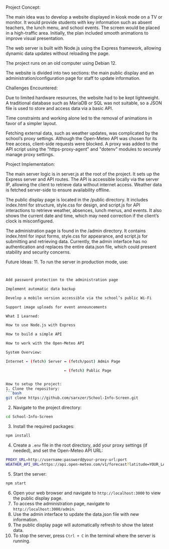 Project Concept:

The main idea was to develop a website displayed in kiosk mode on a TV or monitor. It would provide students with key information such as absent teachers, the lunch menu, and school events. The screen would be placed in a high-traffic area. Initially, the plan included smooth animations to improve visual presentation.

The web server is built with Node.js using the Express framework, allowing dynamic data updates without reloading the page.

The project runs on an old computer using Debian 12.

The website is divided into two sections: the main public display and an administration/configuration page for staff to update information.

Challenges Encountered:

Due to limited hardware resources, the website had to be kept lightweight. A traditional database such as MariaDB or SQL was not suitable, so a JSON file is used to store and access data via a basic API.

Time constraints and working alone led to the removal of animations in favor of a simpler layout.

Fetching external data, such as weather updates, was complicated by the school’s proxy settings. Although the Open-Meteo API was chosen for its free access, client-side requests were blocked. A proxy was added to the API script using the "https-proxy-agent" and "dotenv" modules to securely manage proxy settings.

Project Implementation:

The main server logic is in server.js at the root of the project. It sets up the Express server and API routes. The API is accessible locally via the server IP, allowing the client to retrieve data without internet access. Weather data is fetched server-side to ensure availability offline.

The public display page is located in the /public directory. It includes index.html for structure, style.css for design, and script.js for API interactions to retrieve weather, absences, lunch menus, and events. It also shows the current date and time, which may need correction if the client’s clock is misconfigured.

The administration page is found in the /admin directory. It contains index.html for input forms, style.css for appearance, and script.js for submitting and retrieving data. Currently, the admin interface has no authentication and replaces the entire data.json file, which could present stability and security concerns.

Future Ideas:
11. To run the server in production mode, use:
```bash


Add password protection to the administration page

Implement automatic data backup

Develop a mobile version accessible via the school’s public Wi-Fi

Support image uploads for event announcements

What I Learned:

How to use Node.js with Express

How to build a simple API

How to work with the Open-Meteo API

System Overview:

Internet ← (fetch) Server ↔ (fetch/post) Admin Page

                          ← (fetch) Public Page


How to setup the project:
1. Clone the repository:
```bash
git clone https://github.com/sarxzer/School-Info-Screen.git
```
2. Navigate to the project directory:
```bash
cd School-Info-Screen
```
3. Install the required packages:
```bash
npm install
```
4. Create a `.env` file in the root directory, add your proxy settings (if needed), and set the Open-Meteo API URL:
```bash
PROXY_URL=http://username:password@your-proxy-url:port
WEATHER_API_URL=https://api.open-meteo.com/v1/forecast?latitude=YOUR_LATITUDE&longitude=YOUR_LONGITUDE&current_weather=true
```
5. Start the server:
```bash
npm start
```
6. Open your web browser and navigate to `http://localhost:3000` to view the public display page.
7. To access the administration page, navigate to `http://localhost:3000/admin`.
8. Use the admin interface to update the data.json file with new information.
9. The public display page will automatically refresh to show the latest data.
10. To stop the server, press `Ctrl + C` in the terminal where the server is running.

